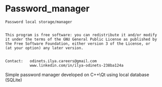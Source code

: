 # Password_manager

    Password local storage/manager                                                   


    This program is free software: you can redistribute it and/or modify                
    it under the terms of the GNU General Public License as published by              
    the Free Software Foundation, either version 3 of the License, or                   
    (at your option) any later version.                                                 


    Contact:   odinets.ilya.careers@gmail.com                                          
               www.linkedin.com/in/ilya-odinets-238ba124a                               


Simple password manager developed on С++\Qt using local database (SQLite)
